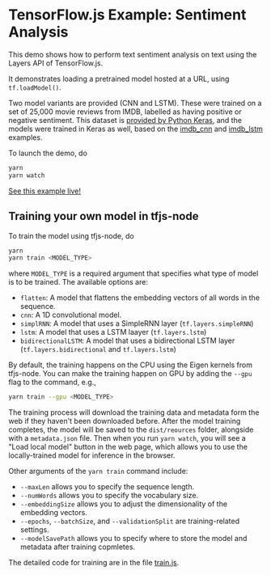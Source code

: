 # TensorFlow.js Example: Sentiment Analysis

This demo shows how to perform text sentiment analysis on text using the Layers
API of TensorFlow.js.

It demonstrates loading a pretrained model hosted at a URL, using
`tf.loadModel()`.

Two model variants are provided (CNN and LSTM).  These were trained on a set of
25,000 movie reviews from IMDB, labelled as having positive or negative
sentiment.  This dataset is
[provided by Python Keras](https://keras.io/datasets/#imdb-movie-reviews-sentiment-classification),
and the models were trained in Keras as well, based on the
[imdb_cnn](https://github.com/keras-team/keras/blob/master/examples/imdb_cnn.py)
and
[imdb_lstm](https://github.com/keras-team/keras/blob/master/examples/imdb_lstm.py)
examples.

To launch the demo, do

```sh
yarn
yarn watch
```

[See this example live!](https://storage.googleapis.com/tfjs-examples/sentiment/dist/index.html)

## Training your own model in tfjs-node

To train the model using tfjs-node, do

```sh
yarn
yarn train <MODEL_TYPE>
```

where `MODEL_TYPE` is a required argument that specifies what type of model is to be
trained. The available options are:

- `flatten`: A model that flattens the embedding vectors of all words in the sequence.
- `cnn`: A 1D convolutional model.
- `simplRNN`: A model that uses a SimpleRNN layer (`tf.layers.simpleRNN`)
- `lstm`: A model that uses a LSTM laayer (`tf.layers.lstm`)
- `bidirectionalLSTM`: A model that uses a bidirectional LSTM layer
  (`tf.layers.bidirectional` and `tf.layers.lstm`)

By default, the training happens on the CPU using the Eigen kernels from tfjs-node.
You can make the training happen on GPU by adding the `--gpu` flag to the command, e.g.,

```sh
yarn train --gpu <MODEL_TYPE>
```

The training process will download the training data and metadata form the web
if they haven't been downloaded before. After the model training completes, the model
will be saved to the `dist/reources` folder, alongside with a `metadata.json` file.
Then when you run `yarn watch`, you will see a "Load local model" button in the web
page, which allows you to use the locally-trained model for inference in the browser.

Other arguments of the `yarn train` command include:

- `--maxLen` allows you to specify the sequence length.
- `--numWords` allows you to specify the vocabulary size.
- `--embeddingSize` allows you to adjust the dimensionality of the embedding vectors.
- `--epochs`, `--batchSize`, and `--validationSplit` are training-related settings.
- `--modelSavePath` allows you to specify where to store the model and metadata after
  training copmletes.

The detailed code for training are in the file [train.js](./trani.js).
